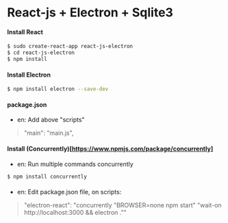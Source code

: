 # React-js + Electron + Sqlite3

#### Install React
```bash
$ sudo create-react-app react-js-electron
$ cd react-js-electron
$ npm install
```

#### Install Electron
```bash
$ npm install electron --save-dev
```
#### package.json
* en: Add above "scripts"
> "main": "main.js",

#### Install (Concurrently)[https://www.npmjs.com/package/concurrently]
* en: Run multiple commands concurrently
```bash
$ npm install concurrently
```

####
* en: Edit package.json file, on scripts: 
> "electron-react": "concurrently \"BROWSER=none npm start\" \"wait-on http://localhost:3000 && electron .\""

####
```bash
```
####
```bash
```
####
```bash
```
####
```bash
```
####
```bash
```
####
```bash
```

<!-- 
React + Electron
https://www.youtube.com/watch?v=2_fROfS8FPE
--
